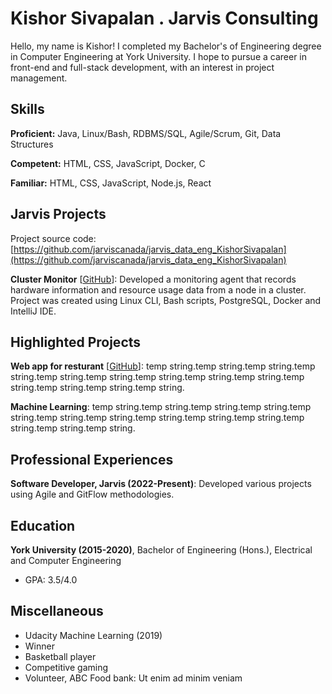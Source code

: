 # Kishor Sivapalan . Jarvis Consulting

Hello, my name is Kishor! I completed my Bachelor's of Engineering degree in Computer Engineering at York University. I hope to pursue a career in front-end and full-stack development, with an interest in project management.

## Skills

**Proficient:** Java, Linux/Bash, RDBMS/SQL, Agile/Scrum, Git, Data Structures

**Competent:** HTML, CSS, JavaScript, Docker, C

**Familiar:** HTML, CSS, JavaScript, Node.js, React

## Jarvis Projects

Project source code: [https://github.com/jarviscanada/jarvis_data_eng_KishorSivapalan](https://github.com/jarviscanada/jarvis_data_eng_KishorSivapalan)


**Cluster Monitor** [[GitHub](https://github.com/jarviscanada/jarvis_data_eng_KishorSivapalan/tree/master/linux_sql)]: Developed a monitoring agent that records hardware information and resource usage data from a node in a cluster. Project was created using Linux CLI, Bash scripts, PostgreSQL, Docker and IntelliJ IDE.


## Highlighted Projects
**Web app for resturant** [[GitHub](https://github.com/jarviscanada/jarvis_profile_builder)]: temp string.temp string.temp string.temp string.temp string.temp string.temp string.temp string.temp string.temp string.temp string.temp string.temp string.

**Machine Learning**: temp string.temp string.temp string.temp string.temp string.temp string.temp string.temp string.temp string.temp string.temp string.temp string.temp string.


## Professional Experiences

**Software Developer, Jarvis (2022-Present)**: Developed various projects using Agile and GitFlow methodologies.


## Education
**York University (2015-2020)**, Bachelor of Engineering (Hons.), Electrical and Computer Engineering
- GPA: 3.5/4.0


## Miscellaneous
- Udacity Machine Learning (2019)
- Winner
- Basketball player
- Competitive gaming
- Volunteer, ABC Food bank: Ut enim ad minim veniam